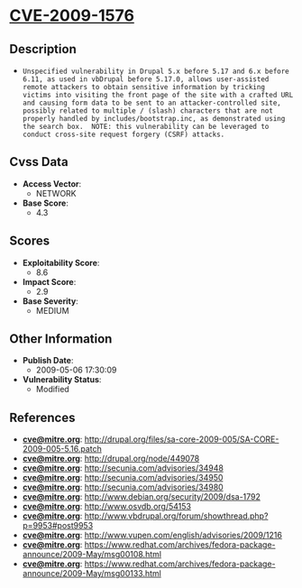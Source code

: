 
# [CVE-2009-1576](http://drupal.org/files/sa-core-2009-005/SA-CORE-2009-005-5.16.patch)

## Description

- `Unspecified vulnerability in Drupal 5.x before 5.17 and 6.x before 6.11, as used in vbDrupal before 5.17.0, allows user-assisted remote attackers to obtain sensitive information by tricking victims into visiting the front page of the site with a crafted URL and causing form data to be sent to an attacker-controlled site, possibly related to multiple / (slash) characters that are not properly handled by includes/bootstrap.inc, as demonstrated using the search box.  NOTE: this vulnerability can be leveraged to conduct cross-site request forgery (CSRF) attacks.`

## Cvss Data

- **Access Vector**:
  - NETWORK
- **Base Score**:
  - 4.3

## Scores

- **Exploitability Score**:
  - 8.6
- **Impact Score**:
  - 2.9
- **Base Severity**:
  - MEDIUM

## Other Information

- **Publish Date**:
  - 2009-05-06 17:30:09
- **Vulnerability Status**:
  - Modified

## References

- **cve@mitre.org**: http://drupal.org/files/sa-core-2009-005/SA-CORE-2009-005-5.16.patch
- **cve@mitre.org**: http://drupal.org/node/449078
- **cve@mitre.org**: http://secunia.com/advisories/34948
- **cve@mitre.org**: http://secunia.com/advisories/34950
- **cve@mitre.org**: http://secunia.com/advisories/34980
- **cve@mitre.org**: http://www.debian.org/security/2009/dsa-1792
- **cve@mitre.org**: http://www.osvdb.org/54153
- **cve@mitre.org**: http://www.vbdrupal.org/forum/showthread.php?p=9953#post9953
- **cve@mitre.org**: http://www.vupen.com/english/advisories/2009/1216
- **cve@mitre.org**: https://www.redhat.com/archives/fedora-package-announce/2009-May/msg00108.html
- **cve@mitre.org**: https://www.redhat.com/archives/fedora-package-announce/2009-May/msg00133.html
